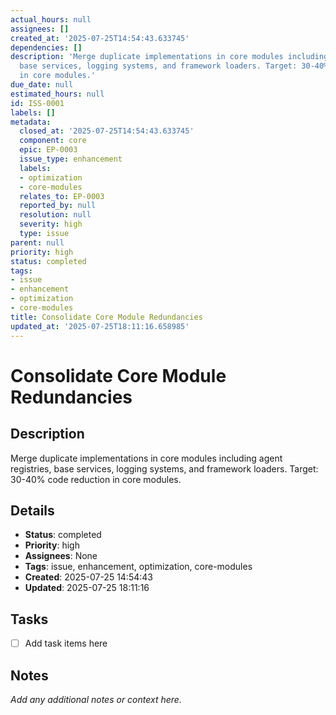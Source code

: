 ```yaml
---
actual_hours: null
assignees: []
created_at: '2025-07-25T14:54:43.633745'
dependencies: []
description: 'Merge duplicate implementations in core modules including agent registries,
  base services, logging systems, and framework loaders. Target: 30-40% code reduction
  in core modules.'
due_date: null
estimated_hours: null
id: ISS-0001
labels: []
metadata:
  closed_at: '2025-07-25T14:54:43.633745'
  component: core
  epic: EP-0003
  issue_type: enhancement
  labels:
  - optimization
  - core-modules
  relates_to: EP-0003
  reported_by: null
  resolution: null
  severity: high
  type: issue
parent: null
priority: high
status: completed
tags:
- issue
- enhancement
- optimization
- core-modules
title: Consolidate Core Module Redundancies
updated_at: '2025-07-25T18:11:16.658985'
---
```


# Consolidate Core Module Redundancies

## Description
Merge duplicate implementations in core modules including agent registries, base services, logging systems, and framework loaders. Target: 30-40% code reduction in core modules.

## Details
- **Status**: completed
- **Priority**: high
- **Assignees**: None
- **Tags**: issue, enhancement, optimization, core-modules
- **Created**: 2025-07-25 14:54:43
- **Updated**: 2025-07-25 18:11:16

## Tasks
- [ ] Add task items here

## Notes
_Add any additional notes or context here._
